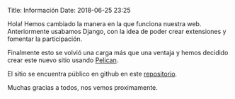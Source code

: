 Title: Información
Date: 2018-06-25 23:25

Hola! Hemos cambiado la manera en la que funciona nuestra web.
Anteriormente usabamos Django, con la idea de poder crear extensiones
y fomentar la participación.

Finalmente esto se volvió una carga más que una ventaja y hemos decidido 
crear este nuevo sitio usando [Pelican](https://blog.getpelican.com/).

El sitio se encuentra público en github en este
[repositorio](https://github.com/PythonGranada/elpelicano).

Muchas gracias a todos, nos vemos proximamente.
